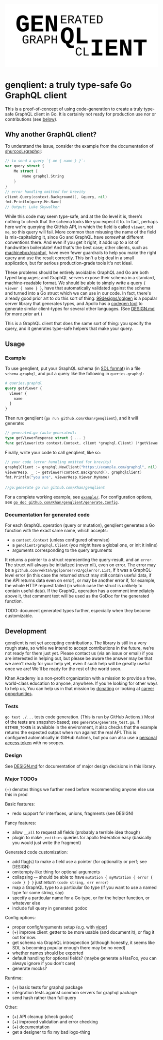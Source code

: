 ![generated graphql client ⇒ genqlient](genqlient.png)

# genqlient: a truly type-safe Go GraphQL client

This is a proof-of-concept of using code-generation to create a truly type-safe GraphQL client in Go.  It is certainly not ready for production use nor or contributions (see [below](#development)).

## Why another GraphQL client?

To understand the issue, consider the example from the documentation of [shurcooL/graphql](https://github.com/shurcooL/graphql/):
```go
// to send a query `{ me { name } }`:
var query struct {
	Me struct {
		Name graphql.String
	}
}
// error handling omitted for brevity
client.Query(context.Background(), &query, nil)
fmt.Println(query.Me.Name)
// Output: Luke Skywalker
```
While this code may seem type-safe, and at the Go level it is, there's nothing to check that the schema looks like you expect it to.  In fact, perhaps here we're querying the GitHub API, in which the field is called `viewer`, not `me`, so this query will fail.  More common than misusing the name of the field is mis-capitalizing it, since Go and GraphQL have somewhat different conventions there.  And even if you get it right, it adds up to a lot of handwritten boilerplate!  And that's the best case; other clients, such as [machinebox/graphql](https://github.com/machinebox/graphql), have even fewer guardrails to help you make the right query and use the result correctly.  This isn't a big deal in a small application, but for serious production-grade tools it's not ideal.

These problems should be entirely avoidable: GraphQL and Go are both typed languages; and GraphQL servers expose their schema in a standard, machine-readable format.  We should be able to simply write a query `{ viewer { name } }`, have that automatically validated against the schema and turned into a Go struct which we can use in our code.  In fact, there's already good prior art to do this sort of thing: [99designs/gqlgen](https://github.com/99designs/gqlgen) is a popular server library that generates types, and Apollo has a [codegen tool](https://www.apollographql.com/docs/devtools/cli/#supported-commands) to generate similar client-types for several other languages.  (See [DESIGN.md](DESIGN.md) for more prior art.)

This is a GraphQL client that does the same sort of thing: you specify the query, and it generates type-safe helpers that make your query.

## Usage

### Example

To use genqlient, put your GraphQL schema (in [SDL format](https://www.apollographql.com/blog/three-ways-to-represent-your-graphql-schema-a41f4175100d/#0c31)) in a file `schema.graphql`, and put a query like the following in `queries.graphql`:

```graphql
# queries.graphql
query getViewer {
  viewer {
    name
  }
}
```

Then run genqlient (`go run github.com/Khan/genqlient`), and it will generate:

```go
// generated.go (auto-generated):
type getViewerResponse struct { ... }
func getViewer(ctx context.Context, client *graphql.Client) (*getViewerResponse, error) { ... }
```

Finally, write your code to call genqlient, like so:

```go
// your code (error handling omitted for brevity)
graphqlClient := graphql.NewClient("https://example.com/graphql", nil)
viewerResp, _ := getViewer(context.Background(), graphqlClient)
fmt.Println("you are", viewerResp.Viewer.MyName)

//go:generate go run github.com/Khan/genqlient
```

For a complete working example, see [`example/`](example).  For configuration options, see [`go doc github.com/Khan/genqlient/generate.Config`](https://pkg.go.dev/github.com/Khan/genqlient/generate#Config).

### Documentation for generated code

For each GraphQL operation (query or mutation), genqlient generates a Go function with the exact same name, which accepts:
- a `context.Context` (unless configured otherwise)
- a `genqlient/graphql.Client` (you might have a global one, or init it inline)
- arguments corresponding to the query arguments

It returns a pointer to a struct representing the query-result, and an `error`.  The struct will always be initialized (never nil), even on error.  The error may be a `github.com/vektah/gqlparser/v2/gqlerror.List`, if it was a GraphQL-level error (in this case the returned struct may still contain useful data, if the API returns data even on error), or may be another error if, for example, the whole HTTP request failed (in which case the struct is unlikely to contain useful data).  If the GraphQL operation has a comment immediately above it, that comment text will be used as the GoDoc for the generated function.

TODO: document generated types further, especially when they become customizable.

## Development

genqlient is not yet accepting contributions.  The library is still in a very rough state, so while we intend to accept contributions in the future, we're not ready for them just yet.  Please contact us (via an issue or email) if you are interested in helping out, but please be aware the answer may be that we aren't ready for your help yet, even if such help will be greatly useful once we are!  We'll be ready for the rest of the world soon.

Khan Academy is a non-profit organization with a mission to provide a free, world-class education to anyone, anywhere. If you're looking for other ways to help us, You can help us in that mission by [donating](https://khanacademy.org/donate) or looking at [career opportunities](https://khanacademy.org/careers).

### Tests

`go test ./...` tests code generation.  (This is run by GitHub Actions.)  Most of the tests are snapshot-based; see `generate/generate_test.go`.  If `GITHUB_TOKEN` is available in the environment, it also checks that the example returns the expected output when run against the real API.  This is configured automatically in GitHub Actions, but you can also use a [personal access token](https://docs.github.com/en/github/authenticating-to-github/creating-a-personal-access-token) with no scopes.

### Design

See [DESIGN.md](DESIGN.md) for documentation of major design decisions in this library.

### Major TODOs

(+) denotes things we further need before recommending anyone else use this in prod

Basic features:
- redo support for interfaces, unions, fragments (see DESIGN)

Fancy features:
- allow `__all` to request all fields (probably a terrible idea though)
- plugin to make `_entities` queries for apollo federation easy (basically you would just write the fragment)

Generated code customization:
- add flag(s) to make a field use a pointer (for optionality or perf; see DESIGN)
- omitempty-like thing for optional arguments
- collapsing -- should be able to have `mutation { myMutation { error { code } } }` just return `(code string, err error)`
- map a GraphQL type to a particular Go type (if you want to use a named type for some string, say)
- specify a particular name for a Go type, or for the helper function, or whatever else
- include full query in generated godoc

Config options:
- proper config/arguments setup (e.g. with [viper](https://github.com/spf13/viper))
- (+) improve client_getter to be more usable (and document it), or flag it out for now.
- get schema via GraphQL introspection (although honestly, it seems like SDL is becoming popular enough there may be no need)
- whether names should be exported
- default handling for optional fields? (maybe generate a HasFoo, you can always ignore if you don't care)
- generate mocks?

Runtime:
- (+) basic tests for graphql package
- integration tests against common servers for graphql package
- send hash rather than full query

Other:
- (+) API cleanup (check godoc)
- (+) improved validation and error checking
- (+) documentation
- get a designer to fix my bad logo-thing
